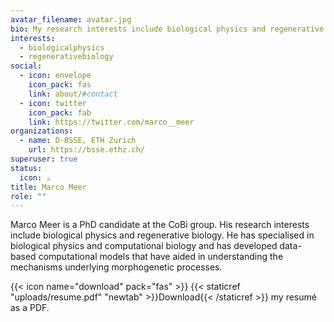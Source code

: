 ```yaml
---
avatar_filename: avatar.jpg
bio: My research interests include biological physics and regenerative biology.
interests:
  - biologicalphysics
  - regenerativebiology
social:
  - icon: envelope
    icon_pack: fas
    link: about/#contact
  - icon: twitter
    icon_pack: fab
    link: https://twitter.com/marco__meer
organizations:
  - name: D-BSSE, ETH Zurich
    url: https://bsse.ethz.ch/
superuser: true
status:
  icon: ☕️
title: Marco Meer
role: ""
---
```

Marco Meer is a PhD candidate at the CoBi group. His research interests  include biological physics and regenerative biology. He has specialised in biological physics and computational biology and has developed data-based computational models that have aided in understanding the mechanisms underlying morphogenetic processes.

<!--EndFragment-->

{{< icon name="download" pack="fas" >}} {{< staticref "uploads/resume.pdf" "newtab" >}}Download{{< /staticref >}} my resumé as a PDF.